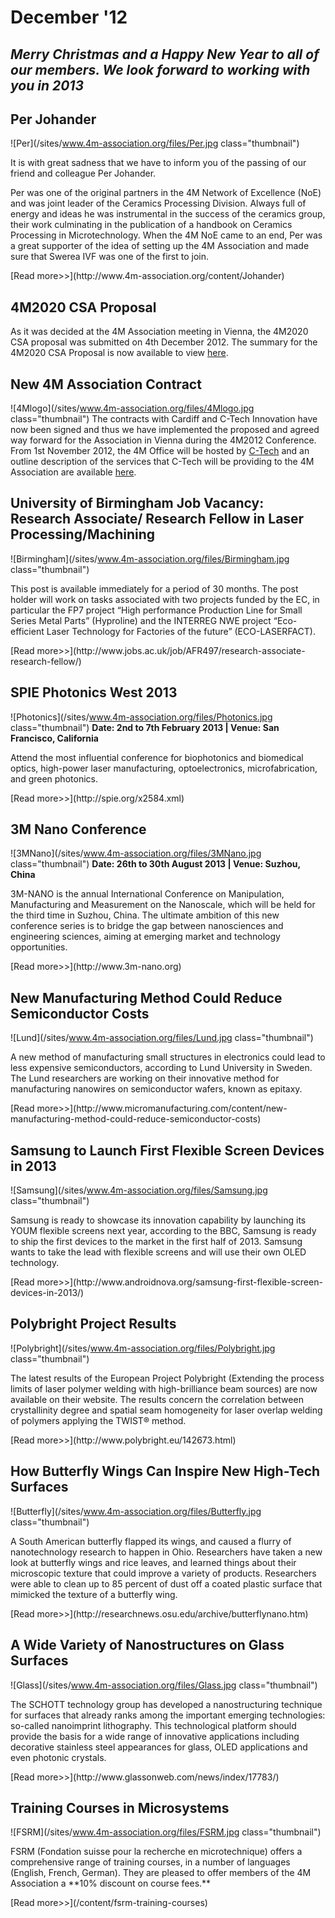 # December '12 

<!--break-->
## ***Merry Christmas and a Happy New Year to all of our members. We look forward to working with you in 2013***


## Per Johander

![Per](/sites/www.4m-association.org/files/Per.jpg class="thumbnail")
<p>It is with great sadness that we have to inform you of the passing of our friend and colleague Per Johander.</p>  
<p>Per was one of the original partners in the 4M Network of Excellence (NoE) and was joint leader of the Ceramics Processing Division. Always full of energy and ideas he was instrumental in the success of the ceramics group, their work culminating in the publication of a handbook on Ceramics Processing in Microtechnology.  
When the 4M NoE came to an end, Per was a great supporter of the idea of setting up the 4M Association and made sure that Swerea IVF was one of the first to join.
</p>[Read more>>](http://www.4m-association.org/content/Johander)

## 4M2020 CSA Proposal

As it was decided at the 4M Association meeting in Vienna, the 4M2020 CSA proposal was submitted on 4th December 2012. The summary for the 4M2020 CSA Proposal is now available to view [here](http://www.4m-association.org/sites/www.4m-association.org/files/4M2020_Summary.pdf).

## New 4M Association Contract

![4Mlogo](/sites/www.4m-association.org/files/4Mlogo.jpg class="thumbnail")
The contracts with Cardiff and C-Tech Innovation have now been signed and thus we have implemented the proposed and agreed way forward for the Association in Vienna during the 4M2012 Conference. From 1st November 2012, the 4M Office will be hosted by [C-Tech](http://www.ctechinnovation.com) and an outline description of the services that C-Tech will be providing to the 4M Association are available [here](http://www.4m-association.org/sites/www.4m-association.org/files/C-Tech_4M-Presentation_081012.pptx).
 
## University of Birmingham Job Vacancy: Research Associate/ Research Fellow in Laser Processing/Machining

![Birmingham](/sites/www.4m-association.org/files/Birmingham.jpg class="thumbnail")
<p>This post is available immediately for a period of 30 months. The post holder will work on tasks associated with two projects funded by the EC, in particular the FP7 project “High performance Production Line for Small Series Metal Parts” (Hyproline) and the INTERREG NWE project “Eco-efficient Laser Technology for Factories of the future” (ECO-LASERFACT).</p> 
[Read more>>](http://www.jobs.ac.uk/job/AFR497/research-associate-research-fellow/)

## SPIE Photonics West 2013

![Photonics](/sites/www.4m-association.org/files/Photonics.jpg class="thumbnail")
**Date: 2nd to 7th February 2013 | Venue: San Francisco, California**
<p>Attend the most influential conference for biophotonics and biomedical optics, high-power laser manufacturing, optoelectronics, microfabrication, and green photonics.</p> 
[Read more>>](http://spie.org/x2584.xml)

## 3M Nano Conference

![3MNano](/sites/www.4m-association.org/files/3MNano.jpg class="thumbnail")
**Date: 26th to 30th August 2013 | Venue: Suzhou, China**
<p>3M-NANO is the annual International Conference on Manipulation, Manufacturing and
Measurement on the Nanoscale, which will be held for the third time in Suzhou, China.
The ultimate ambition of this new conference series is to bridge the gap between
nanosciences and engineering sciences, aiming at emerging market and technology
opportunities.</p>
[Read more>>](http://www.3m-nano.org)

## New Manufacturing Method Could Reduce Semiconductor Costs

![Lund](/sites/www.4m-association.org/files/Lund.jpg class="thumbnail")
<p>A new method of manufacturing small structures in electronics could lead to less expensive semiconductors, according to Lund University in Sweden. The Lund researchers are working on their innovative method for manufacturing nanowires on semiconductor wafers, known as epitaxy.</p>
[Read more>>](http://www.micromanufacturing.com/content/new-manufacturing-method-could-reduce-semiconductor-costs)

## Samsung to Launch First Flexible Screen Devices in 2013

![Samsung](/sites/www.4m-association.org/files/Samsung.jpg class="thumbnail")
<p>Samsung is ready to showcase its innovation capability by launching its YOUM flexible screens next year, according to the BBC, Samsung is ready to ship the first devices to the market in the first half of 2013. Samsung wants to take the lead with flexible screens and will use their own OLED technology.</p>  
[Read more>>](http://www.androidnova.org/samsung-first-flexible-screen-devices-in-2013/)

## Polybright Project Results

![Polybright](/sites/www.4m-association.org/files/Polybright.jpg class="thumbnail")
<p>The latest results of the European Project Polybright (Extending the process limits of laser polymer welding with high-brilliance beam sources) are now available on their website. The results concern the correlation between crystallinity degree and spatial seam homogeneity for laser overlap welding of polymers applying the TWIST® method.</p>
[Read more>>](http://www.polybright.eu/142673.html)

## How Butterfly Wings Can Inspire New High-Tech Surfaces

![Butterfly](/sites/www.4m-association.org/files/Butterfly.jpg class="thumbnail")
<p>A South American butterfly flapped its wings, and caused a flurry of nanotechnology research to happen in Ohio. Researchers have taken a new look at butterfly wings and rice leaves, and learned things about their microscopic texture that could improve a variety of products. Researchers were able to clean up to 85 percent of dust off a coated plastic surface that mimicked the texture of a butterfly wing.</p>
[Read more>>](http://researchnews.osu.edu/archive/butterflynano.htm)

## A Wide Variety of Nanostructures on Glass Surfaces

![Glass](/sites/www.4m-association.org/files/Glass.jpg class="thumbnail")
<p>The SCHOTT technology group has developed a nanostructuring technique for surfaces that already ranks among the important emerging technologies: so-called nanoimprint lithography. This technological platform should provide the basis for a wide range of innovative applications including decorative stainless steel appearances for glass, OLED applications and even photonic crystals.</p>
[Read more>>](http://www.glassonweb.com/news/index/17783/)

## Training Courses in Microsystems

![FSRM](/sites/www.4m-association.org/files/FSRM.jpg class="thumbnail")
<p>FSRM (Fondation suisse pour la recherche en microtechnique) offers a comprehensive range of training courses, in a number of languages (English, French, German). They are pleased to offer members of the 4M Association a **10% discount on course fees.**</p>
[Read more>>](/content/fsrm-training-courses)